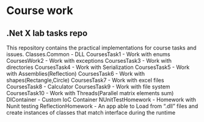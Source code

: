 # Course work 
## .Net X lab tasks repo
This repository contains the practical implementations for course tasks and issues.
Classes.Common - DLL
CoursesTask1 - Work with enums
CoursesWork2 - Work with exceptions
CoursesTask3 - Work with directories
CoursesTask4 - Work with Serialization
CoursesTask5 - Work with Assemblies(Reflection)
CoursesTask6 - Work with shapes(Rectangle,Circle)
CoursesTask7 - Work with excel files
CoursesTask8 - Calculator
CoursesTask9 - Work with file system
CoursesTask10 - Work with Threads(Parallel matrix elements sum)
DIContainer - Custom IoC Container
NUnitTestHomework - Homework with Nunit testing
ReflectionHomework - An app able to Load from “.dll” files and create instances of classes that match interface during the runtime
